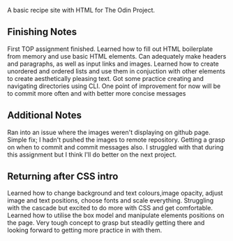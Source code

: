 A basic recipe site with HTML for The Odin Project.

## Finishing Notes
First TOP assignment finished. Learned how to fill out HTML boilerplate from memory and use basic HTML elements. Can adequately make headers and paragraphs, as well as input links and images. Learned how to create unordered and ordered lists and use them in conjuction with other elements to create aesthetically pleasing text. Got some practice creating and navigating directories using CLI. One point of improvement for now will be to commit more often and with better more concise messages

## Additional Notes
Ran into an issue where the images weren't displaying on github page. Simple fix; I hadn't pushed the images to remote repository. Getting a grasp on when to commit and commit messages also. I struggled with that during this assignment but I think I'll do better on the next project.

## Returning after CSS intro
Learned how to change background and text colours,image opacity, adjust image and text positions, choose fonts and scale everything. Struggling with the cascade but excited to do more with CSS and get comfortable. Learned how to utilise the box model and manipulate elements positions on the page. Very tough concept to grasp but steadily getting there and looking forward to getting more practice in with them.
